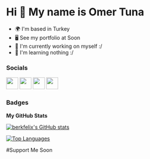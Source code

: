 Hi 👋 My name is Omer Tuna
===========================

* 🌍  I'm based in Turkey
* 🖥️  See my portfolio at Soon
* 🚀  I'm currently working on myself :/
* 🧠  I'm learning nothing :/


### Socials

<p align="left"> <a href="https://discord.com/users/sizsevmeyindiyevarım" target="_blank" rel="noreferrer"><img src="https://raw.githubusercontent.com/danielcranney/readme-generator/main/public/icons/socials/discord.svg" width="32" height="32" /></a> <a href="https://www.github.com/berkfelix" target="_blank" rel="noreferrer"><img src="https://raw.githubusercontent.com/danielcranney/readme-generator/main/public/icons/socials/github-dark.svg" width="32" height="32" /></a> <a href="https://www.stackoverflow.com/users/Berk Felix" target="_blank" rel="noreferrer"><img src="https://raw.githubusercontent.com/danielcranney/readme-generator/main/public/icons/socials/stackoverflow.svg" width="32" height="32" /></a> <a href="https://www.twitter.com/berkfelix0" target="_blank" rel="noreferrer"><img src="https://raw.githubusercontent.com/danielcranney/readme-generator/main/public/icons/socials/twitter.svg" width="32" height="32" /></a></p>

### Badges

<b>My GitHub Stats</b>

<a href="http://www.github.com/omertuna00"><img src="https://github-readme-stats.vercel.app/api?username=berkfelix&show_icons=true&hide=contribs&count_private=true&title_color=0891b2&text_color=ffffff&icon_color=0891b2&bg_color=1c1917&hide_border=true&show_icons=true" alt="berkfelix's GitHub stats" /></a>

<a href="https://github.com/omertuna00" align="left"><img src="https://github-readme-stats.vercel.app/api/top-langs/?username=berkfelix&langs_count=10&title_color=0891b2&text_color=ffffff&icon_color=0891b2&bg_color=1c1917&hide_border=true&locale=en&custom_title=Top%20%Languages" alt="Top Languages" /></a>

#Support Me
Soon
